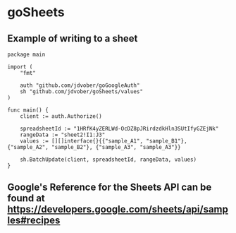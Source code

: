 # goSheets
## Example of writing to a sheet
```
package main

import (
	"fmt"

	auth "github.com/jdvober/goGoogleAuth"
	sh "github.com/jdvober/goSheets/values"
)

func main() {
	client := auth.Authorize()

	spreadsheetId := "1HRfK4yZERLWd-OcDZ8pJRirdzdkHln3SUtIfyGZEjNk"
	rangeData := "sheet2!I1:J3"
	values := [][]interface{}{{"sample_A1", "sample_B1"}, {"sample_A2", "sample_B2"}, {"sample_A3", "sample_A3"}}

	sh.BatchUpdate(client, spreadsheetId, rangeData, values)
}
```
## Google's Reference for the Sheets API can be found at https://developers.google.com/sheets/api/samples#recipes
